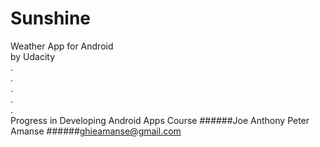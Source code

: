 # Sunshine
Weather App for Android  
by Udacity  
.  
.  
.  
.  
.  
Progress in Developing Android Apps Course
######Joe Anthony Peter Amanse
######ghieamanse@gmail.com
